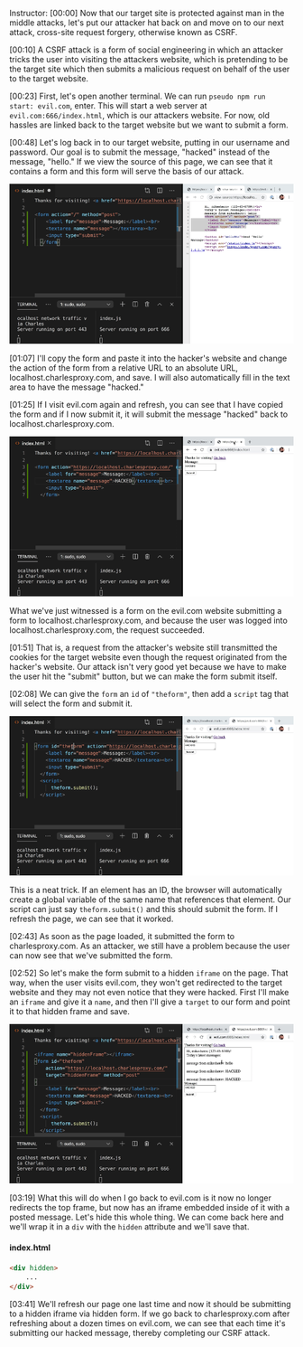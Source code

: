 Instructor: [00:00] Now that our target site is protected against man in the middle attacks, let's put our attacker hat back on and move on to our next attack, cross-site request forgery, otherwise known as CSRF.

[00:10] A CSRF attack is a form of social engineering in which an attacker tricks the user into visiting the attackers website, which is pretending to be the target site which then submits a malicious request on behalf of the user to the target website.

[00:23] First, let's open another terminal. We can run `pseudo npm run start: evil.com`, enter. This will start a web server at `evil.com:666/index.html`, which is our attackers website. For now, old hassles are linked back to the target website but we want to submit a form.

[00:48] Let's log back in to our target website, putting in our username and password. Our goal is to submit the message, "hacked" instead of the message, "hello." If we view the source of this page, we can see that it contains a form and this form will serve the basis of our attack.

![html form](../images/egghead-create-a-proof-of-concept-exploit-of-a-csrf-vulnerable-website-html-form.png)

[01:07] I'll copy the form and paste it into the hacker's website and change the action of the form from a relative URL to an absolute URL, localhost.charlesproxy.com, and save. I will also automatically fill in the text area to have the message "hacked."

[01:25] If I visit evil.com again and refresh, you can see that I have copied the form and if I now submit it, it will submit the message "hacked" back to localhost.charlesproxy.com. 

![hacked](../images/egghead-create-a-proof-of-concept-exploit-of-a-csrf-vulnerable-website-hacked.png)

What we've just witnessed is a form on the evil.com website submitting a form to localhost.charlesproxy.com, and because the user was logged into localhost.charlesproxy.com, the request succeeded.

[01:51] That is, a request from the attacker's website still transmitted the cookies for the target website even though the request originated from the hacker's website. Our attack isn't very good yet because we have to make the user hit the "submit" button, but we can make the form submit itself.

[02:08] We can give the `form` an `id` of `"theform"`, then add a `script` tag that will select the form and submit it. 

![theform submit](../images/egghead-create-a-proof-of-concept-exploit-of-a-csrf-vulnerable-website-theform-submit.png)

This is a neat trick. If an element has an ID, the browser will automatically create a global variable of the same name that references that element. Our script can just say `theform.submit()` and this should submit the form. If I refresh the page, we can see that it worked.

[02:43] As soon as the page loaded, it submitted the form to charlesproxy.com. As an attacker, we still have a problem because the user can now see that we've submitted the form.

[02:52] So let's make the form submit to a hidden `iframe` on the page. That way, when the user visits evil.com, they won't get redirected to the target website and they may not even notice that they were hacked. First I'll make an `iframe` and give it a `name`, and then I'll give a `target` to our form and point it to that hidden frame and save.

![hidden iframe](../images/egghead-create-a-proof-of-concept-exploit-of-a-csrf-vulnerable-website-hidden-iframe.png)

[03:19] What this will do when I go back to evil.com is it now no longer redirects the top frame, but now has an iframe embedded inside of it with a posted message. Let's hide this whole thing. We can come back here and we'll wrap it in a `div` with the `hidden` attribute and we'll save that.

#### index.html
```html
<div hidden>
    ...
</div>
```

[03:41] We'll refresh our page one last time and now it should be submitting to a hidden iframe via hidden form. If we go back to charlesproxy.com after refreshing about a dozen times on evil.com, we can see that each time it's submitting our hacked message, thereby completing our CSRF attack.
